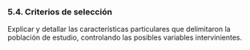 ### 5.4. Criterios de selección

<!--
Explicar y detallar las características particulares que delimitaron la 
población de estudio, controlando las posibles variables intervinientes. 
-->

Explicar y detallar las características particulares que delimitaron la 
población de estudio, controlando las posibles variables intervinientes. 
